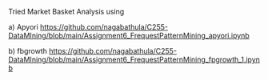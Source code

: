 
Tried Market Basket Analysis using 

a) Apyori
https://github.com/nagabathula/C255-DataMIning/blob/main/Assignment6_FrequestPatternMining_apyori.ipynb


b) fbgrowth
https://github.com/nagabathula/C255-DataMIning/blob/main/Assignment6_FrequestPatternMining_fpgrowth_1.ipynb
